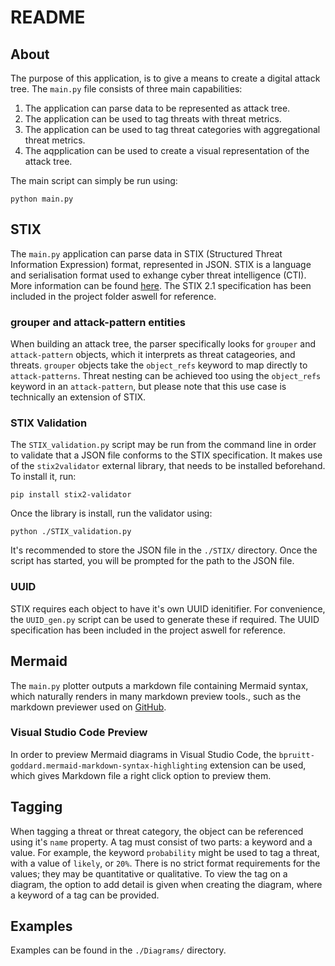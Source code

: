 # README

## About

The purpose of this application, is to give a means to create a digital attack tree. The `main.py` file consists of three main capabilities:

1. The application can parse data to be represented as attack tree.
2. The application can be used to tag threats with threat metrics.
3. The application can be used to tag threat categories with aggregational threat metrics.
4. The aqpplication can be used to create a visual representation of the attack tree.

The main script can simply be run using:

`python main.py`

## STIX

The `main.py` application can parse data in STIX (Structured Threat Information Expression) format, represented in JSON. STIX is a language and serialisation format used to exhange cyber threat intelligence (CTI). More information can be found [here](https://oasis-open.github.io/cti-documentation/stix/intro). The STIX 2.1 specification has been included in the project folder aswell for reference.

### grouper and attack-pattern entities

When building an attack tree, the parser specifically looks for `grouper` and `attack-pattern` objects, which it interprets as threat catageories, and threats. `grouper` objects take the `object_refs` keyword to map directly to `attack-patterns`. Threat nesting can be achieved too using the `object_refs` keyword in an `attack-pattern`, but please note that this use case is technically an extension of STIX.

### STIX Validation

The `STIX_validation.py` script may be run from the command line in order to validate that a JSON file conforms to the STIX specification. It makes use of the `stix2validator` external library, that needs to be installed beforehand. To install it, run: 

`pip install stix2-validator`

Once the library is install, run the validator using:

`python ./STIX_validation.py`

It's recommended to store the JSON file in the `./STIX/` directory. Once the script has started, you will be prompted for the path to the JSON file.

### UUID

STIX requires each object to have it's own UUID idenitifier. For convenience, the `UUID_gen.py` script can be used to generate these if required. The UUID specification has been included in the project aswell for reference.

## Mermaid

The `main.py` plotter outputs a markdown file containing Mermaid syntax, which naturally renders in many markdown preview tools., such as the markdown previewer used on [GitHub](https://docs.github.com/en/get-started/writing-on-github/working-with-advanced-formatting/creating-diagrams).

### Visual Studio Code Preview 

In order to preview Mermaid diagrams in Visual Studio Code, the `bpruitt-goddard.mermaid-markdown-syntax-highlighting` extension can be used, which gives Markdown file a right click option to preview them.

## Tagging

When tagging a threat or threat category, the object can be referenced using it's `name` property. A tag must consist of two parts: a keyword and a value. For example, the keyword `probability` might be used to tag a threat, with a value of `likely`, or `20%`. There is no strict format requirements for the values; they may be quantitative or qualitative. To view the tag on a diagram, the option to add detail is given when creating the diagram, where a keyword of a tag can be provided.

## Examples

Examples can be found in the `./Diagrams/` directory.